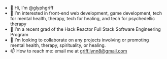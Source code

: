- 👋 Hi, I’m @glyphgriff
- 👀 I’m interested in front-end web development, game development, tech for mental health, therapy, tech for healing, and tech for psychedellic therapy
- 🌱 I’m  a recent grad of the Hack Reactor Full Stack Software Engineering Program
- 💞️ I’m looking to collaborate on any projects involving or promoting mental health, therapy, spirituality, or healing. 
- 📫 How to reach me: email me at griff.lynn8@gmail.com


